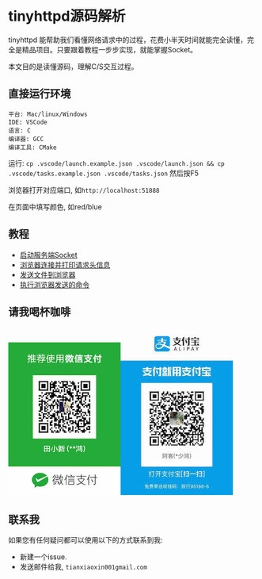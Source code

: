 # tinyhttpd源码解析

tinyhttpd 能帮助我们看懂网络请求中的过程，花费小半天时间就能完全读懂，完全是精品项目。只要跟着教程一步步实现，就能掌握Socket。

本文目的是读懂源码，理解C/S交互过程。

## 直接运行环境

```
平台: Mac/linux/Windows
IDE: VSCode
语言: C
编译器: GCC
编译工具: CMake
```

运行: `cp .vscode/launch.example.json .vscode/launch.json && cp .vscode/tasks.example.json .vscode/tasks.json` 然后按F5

浏览器打开对应端口, 如`http://localhost:51888`

在页面中填写颜色, 如red/blue

## 教程

+ [启动服务端Socket](./tech/01server_sock.md)
+ [浏览器连接并打印请求头信息](./tech/02client_sock.md)
+ [发送文件到浏览器](./tech/03accept_request.md)
+ [执行浏览器发送的命令](./tech/04execute_cgi.md)

## 请我喝杯咖啡

![wechat](./images/donate/wechatPay-8.jpeg)![alipay](./images/donate/aliPay-8.jpeg)

## 联系我

如果您有任何疑问都可以使用以下的方式联系到我:

+ 新建一个issue.
+ 发送邮件给我, `tianxiaoxin001gmail.com`